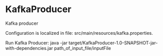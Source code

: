 # KafkaProducer
Kafka producer

Configuration is localized in file: 
src/main/resources/kafka.properties.

Run Kafka Producer:
java -jar target/KafkaProducer-1.0-SNAPSHOT-jar-with-dependencies.jar path_of_input_file/inputFile 
